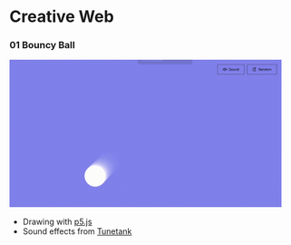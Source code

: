 # Creative Web

### 01 Bouncy Ball

<img src="./screenshots/01.gif" width="480" />

- Drawing with [p5.js](https://p5js.org/)
- Sound effects from [Tunetank](https://tunetank.com/)